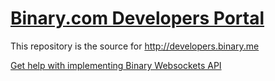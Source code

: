 # [Binary.com Developers Portal](https://developers.binary.me)

This repository is the source for http://developers.binary.me

[Get help with implementing Binary Websockets API](https://binary.vanillacommunity.com)
